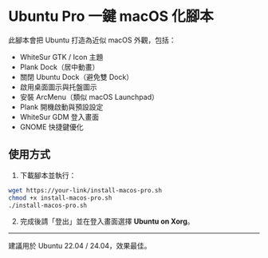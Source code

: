 # Ubuntu Pro 一鍵 macOS 化腳本

此腳本會把 Ubuntu 打造為近似 macOS 外觀，包括：

- WhiteSur GTK / Icon 主題
- Plank Dock（居中動畫）
- 關閉 Ubuntu Dock（避免雙 Dock）
- 啟用桌面圖示與托盤圖示
- 安裝 ArcMenu（類似 macOS Launchpad）
- Plank 開機啟動與預設設定
- WhiteSur GDM 登入畫面
- GNOME 快捷鍵優化

## 使用方式

1. 下載腳本並執行：

```bash
wget https://your-link/install-macos-pro.sh
chmod +x install-macos-pro.sh
./install-macos-pro.sh
```

2. 完成後請「登出」並在登入畫面選擇 **Ubuntu on Xorg**。

---

建議用於 Ubuntu 22.04 / 24.04，效果最佳。
